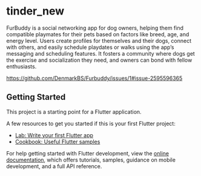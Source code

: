 # tinder_new

FurBuddy is a social networking app for dog owners, helping them find compatible playmates for their pets based on factors like breed, age, and energy level. Users create profiles for themselves and their dogs, connect with others, and easily schedule playdates or walks using the app’s messaging and scheduling features. It fosters a community where dogs get the exercise and socialization they need, and owners can bond with fellow enthusiasts.


https://github.com/DenmarkBS/Furbuddy/issues/1#issue-2595596365

## Getting Started

This project is a starting point for a Flutter application.

A few resources to get you started if this is your first Flutter project:

- [Lab: Write your first Flutter app](https://docs.flutter.dev/get-started/codelab)
- [Cookbook: Useful Flutter samples](https://docs.flutter.dev/cookbook)

For help getting started with Flutter development, view the
[online documentation](https://docs.flutter.dev/), which offers tutorials,
samples, guidance on mobile development, and a full API reference.
